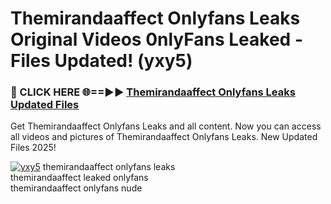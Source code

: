 # Themirandaaffect Onlyfans Leaks Original Videos 0nlyFans Leaked - Files Updated! (yxy5)

<h3>🔴 CLICK HERE 🌐==►► <a href="https://tinyurl.com/x26r9saj" rel="nofollow">Themirandaaffect Onlyfans Leaks Updated Files</a></h3>

Get Themirandaaffect Onlyfans Leaks and all content. Now you can access all videos and pictures of Themirandaaffect Onlyfans Leaks. New Updated Files 2025!

[![yxy5](https://i.imgur.com/LkgZPqh.gif)](https://tinyurl.com/x26r9saj)
themirandaaffect onlyfans leaks<br>
themirandaaffect leaked onlyfans<br>
themirandaaffect onlyfans nude